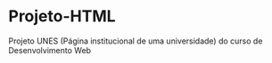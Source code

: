 # Projeto-HTML
Projeto UNES (Página institucional de uma universidade) do curso de Desenvolvimento Web
